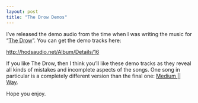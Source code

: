 ```yaml
---
layout: post
title: "The Drow Demos"
---
```



<p>I&#8217;ve released the demo audio from the time when I was writing the music for &#8220;<a href="http://hodsaudio.net/Album/Details/11" target="_blank">The Drow</a>&#8221;.  You can get the demo tracks here:</p>








  
<p><a href="http://hodsaudio.net/Album/Details/16" target="_blank">http://hodsaudio.net/Album/Details/16</a></p>








  
<p>If you like The Drow, then I think you&#8217;ll like these demo tracks as they reveal all kinds of mistakes and incomplete aspects of the songs.  One song in particular is a completely different version than the final one: <a href="http://hodsaudio.net/Song/Details/285" target="_blank">Medium || Way</a>.</p>








  
<p>Hope you enjoy.</p>








